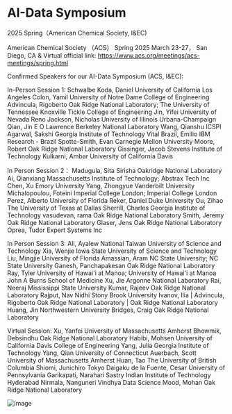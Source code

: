 # AI-Data Symposium
2025 Spring（American Chemical Society, I&amp;EC)

American Chemical Society （ACS） Spring 2025
March 23-27， San Diego, CA & Virtual
official link: https://www.acs.org/meetings/acs-meetings/spring.html

Confirmed Speakers for our AI-Data Symposium (ACS, I&EC):

In-Person Session 1:
Schwalbe Koda, Daniel		University of California Los Angeles
Colon, Yamil		University of Notre Dame College of Engineering
Advincula, Rigoberto		Oak Ridge National Laboratory; The University of Tennessee Knoxville Tickle College of Engineering
Jin, Yifei		University of Nevada Reno
Jackson, Nicholas		University of Illinois Urbana-Champaign
Qian, Jin		E O Lawrence Berkeley National Laboratory
Wang, Qianshu		ICSPI
Agarwal, Sakshi		Georgia Institute of Technology
Vital Brazil, Emilio		IBM Research - Brazil
Spotte-Smith, Evan		Carnegie Mellon University
Moore, Robert		Oak Ridge National Laboratory
Gissinger, Jacob		Stevens Institute of Technology
Kulkarni, Ambar		University of California Davis

In Person Session 2：
Madugula, Sita Sirisha		Oakridge National Laboratory
Ai, Qianxiang		Massachusetts Institute of Technology; Abstrax Tech Inc
Chen, Xu		Emory University
Yang, Zhongyue		Vanderbilt University
Michalopoulou, Foteini		Imperial College London; Imperial College London
Perez, Alberto		University of Florida
Reker, Daniel		Duke University
Ou, Zihao		The University of Texas at Dallas
Sherrill, Charles		Georgia Institute of Technology
vasudevan, rama		Oak Ridge National Laboratory
Smith, Jeremy		Oak Ridge National Laboratory
Glaser, Jens		Oak Ridge National Laboratory
Oprea, Tudor		Expert Systems Inc


In Person Session 3:
Ali, Ayalew		National Taiwan University of Science and Technology
Xia, Wenjie		Iowa State University of Science and Technology
Liu, Mingjie		University of Florida
Amassian, Aram		NC State University; NC State University
Ganesh, Panchapakesan		Oak Ridge National Laboratory
Ray, Tyler		University of Hawai'i at Manoa; University of Hawai'i at Manoa John A Burns School of Medicine
Xu, Jie		Argonne National Laboratory
Rai, Neeraj		Mississippi State University
Kumar, Rajeev		Oak Ridge National Laboratory
Rajput, Nav Nidhi		Stony Brook University
Ivanov, Ilia | Advincula, Rigoberto		Oak Ridge National Laboratory | Oak Ridge National Laboratory
Huang, Jin		Northwestern University
Bridges, Craig		Oak Ridge National Laboratory



Virtual Session:
Xu, Yanfei		University of Massachusetts Amherst
Bhowmik, Debsindhu		Oak Ridge National Laboratory
Habibi, Mohsen		University of California Davis College of Engineering
Yang, Julia		Georgia Institute of Technology
Yang, Qian		University of Connecticut
Auerbach, Scott		University of Massachusetts Amherst
Huan, Tao		The University of British Columbia
Shiomi, Junichiro		Tokyo Daigaku
de la Fuente, Cesar		University of Pennsylvania
Garikapati, Narahari Sastry		Indian Institute of Technology Hyderabad
Nirmala, Nanguneri		Vindhya Data Science
Mood, Mohan		Oak Ridge National Laboratory

![image](https://github.com/user-attachments/assets/03a7ef6f-101c-4065-a45f-2d72c1927d93)

